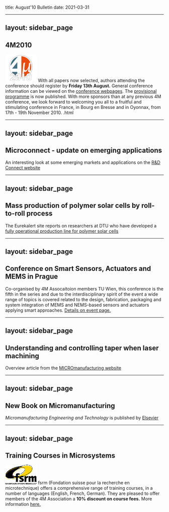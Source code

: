 title: August'10 Bulletin
date: 2021-03-31

<!--break-->
---
layout: sidebar_page
---

## 4M2010


![4M2010](/images/4m-logotight_web.png)
With all papers now selected, authors attending the conference should register by **Friday 13th August.**  General conference information can be viewed on the [conference webpages](/conference/2010).  The [provisional programme](/contents/Provisional-Programme.html) is now published. With more sponsors than at any previous 4M conference, we look forward to welcoming you all to a fruitful and stimulating conference in France, in Bourg en Bresse and in Oyonnax, from 17th - 19th November 2010.  .html
  
---
layout: sidebar_page
---

## Microconnect - update on emerging applications

An interesting look at some emerging markets and applications on the [R&D Connect website](http://www.rdmag.com/News/Feeds/2010/07/information-tech-microconnect-update-on-emerging-applications/)
  
---
layout: sidebar_page
---

## Mass production of polymer solar cells by roll-to-roll process

The Eurekalert site reports on researchers at DTU who have developed a [fully operational production line for polymer solar cells](http://www.eurekalert.org/pub_releases/2010-07/rnlf-mpo070110.php)  
  
---
layout: sidebar_page
---

## Conference on Smart Sensors, Actuators and MEMS in Prague

Co-organised by 4M Assocaitoion members TU Wien, this conference is the fifth in the series and due to the interdisciplinary spirit of the event a wide range of topics is covered related to the design, fabrication, packaging and system integration of MEMS and NEMS-based sensors and actuators applying smart approaches. [Details on event page.](/event/Smart-Sensors-Actuators-and-MEM.html)
  
---
layout: sidebar_page
---

## Understanding and controlling taper when laser machining

Overview article from the [MICROmanufacturing website](http://micromanufacturing.com/showthread.php?t=873)  
  
---
layout: sidebar_page
---

## New Book on Micromanufacturing

*Micromanufacturing Engineering and Technology* is published by [Elsevier](http://www.elsevier.com/wps/find/bookdescription.cws_home/715286/description#description)  
  
---
layout: sidebar_page
---

## Training Courses in Microsystems

![FSRM](/images/FSRM_LOGO_web.gif)
fsrm (Fondation suisse pour la recherche en microtechnique) offers a comprehensive range of training courses, in a number of languages (English, French, German). They are pleased to offer members of the 4M Association a <b>10% discount on course fees.</b> More information [here.](/contents/fsrm-training-course.html)
